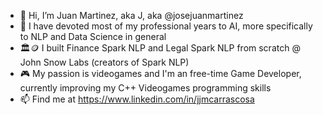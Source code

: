 - 👋 Hi, I’m Juan Martinez, aka J, aka @josejuanmartinez
- 👀 I have devoted most of my professional years to AI, more specifically to NLP and Data Science in general
- 🏛️🪙 I built Finance Spark NLP and Legal Spark NLP from scratch @ John Snow Labs (creators of Spark NLP)
- 🎮 My passion is videogames and I'm an free-time Game Developer, currently improving my C++ Videogames programming skills
- 📫 Find me at https://www.linkedin.com/in/jjmcarrascosa

<!---
josejuanmartinez/josejuanmartinez is a ✨ special ✨ repository because its `README.md` (this file) appears on your GitHub profile.
You can click the Preview link to take a look at your changes.
--->
